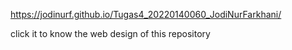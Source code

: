 

https://jodinurf.github.io/Tugas4_20220140060_JodiNurFarkhani/

click it to know the web design of this repository
